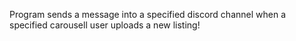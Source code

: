 Program sends a message into a specified discord channel when a specified carousell user uploads a new listing!
